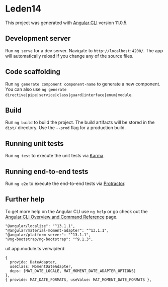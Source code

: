# Leden14

This project was generated with [Angular CLI](https://github.com/angular/angular-cli) version 11.0.5.

## Development server

Run `ng serve` for a dev server. Navigate to `http://localhost:4200/`. The app will automatically reload if you change any of the source files.

## Code scaffolding

Run `ng generate component component-name` to generate a new component. You can also use `ng generate directive|pipe|service|class|guard|interface|enum|module`.

## Build

Run `ng build` to build the project. The build artifacts will be stored in the `dist/` directory. Use the `--prod` flag for a production build.

## Running unit tests

Run `ng test` to execute the unit tests via [Karma](https://karma-runner.github.io).

## Running end-to-end tests

Run `ng e2e` to execute the end-to-end tests via [Protractor](http://www.protractortest.org/).

## Further help

To get more help on the Angular CLI use `ng help` or go check out the [Angular CLI Overview and Command Reference](https://angular.io/cli) page.



    "@angular/localize": "^13.1.1",
    "@angular/material-moment-adapter": "^13.1.1",
    "@angular/platform-server": "^13.1.1",
    "@ng-bootstrap/ng-bootstrap": "^9.1.3",




uit app.module.ts verwijderd

    {
      provide: DateAdapter,
      useClass: MomentDateAdapter,
      deps: [MAT_DATE_LOCALE, MAT_MOMENT_DATE_ADAPTER_OPTIONS]
    },
    { provide: MAT_DATE_FORMATS, useValue: MAT_MOMENT_DATE_FORMATS },